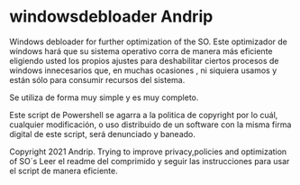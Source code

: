 # windowsdebloader Andrip
Windows debloader for further optimization of the SO.
Este optimizador de windows hará que su sistema operativo corra de manera más eficiente eligiendo usted los propios ajustes para deshabilitar ciertos procesos de windows innecesarios que, en muchas ocasiones , ni siquiera usamos y están sólo para consumir recursos del sistema.

Se utiliza de forma muy simple y es muy completo.

Este script de Powershell se agarra a la politica de copyright por lo cuál, cualquier modificación, o uso distribuido de un software con la misma firma digital de este script, será denunciado y baneado.

Copyright 2021 Andrip. Trying to improve privacy,policies and optimization of SO´s
Leer el readme del comprimido y seguir las instrucciones para usar el script de manera eficiente.
